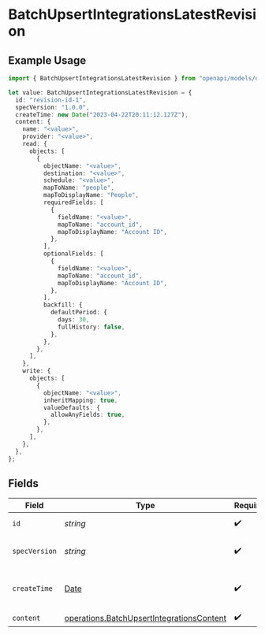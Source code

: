 # BatchUpsertIntegrationsLatestRevision

## Example Usage

```typescript
import { BatchUpsertIntegrationsLatestRevision } from "openapi/models/operations";

let value: BatchUpsertIntegrationsLatestRevision = {
  id: "revision-id-1",
  specVersion: "1.0.0",
  createTime: new Date("2023-04-22T20:11:12.127Z"),
  content: {
    name: "<value>",
    provider: "<value>",
    read: {
      objects: [
        {
          objectName: "<value>",
          destination: "<value>",
          schedule: "<value>",
          mapToName: "people",
          mapToDisplayName: "People",
          requiredFields: [
            {
              fieldName: "<value>",
              mapToName: "account_id",
              mapToDisplayName: "Account ID",
            },
          ],
          optionalFields: [
            {
              fieldName: "<value>",
              mapToName: "account_id",
              mapToDisplayName: "Account ID",
            },
          ],
          backfill: {
            defaultPeriod: {
              days: 30,
              fullHistory: false,
            },
          },
        },
      ],
    },
    write: {
      objects: [
        {
          objectName: "<value>",
          inheritMapping: true,
          valueDefaults: {
            allowAnyFields: true,
          },
        },
      ],
    },
  },
};
```

## Fields

| Field                                                                                                  | Type                                                                                                   | Required                                                                                               | Description                                                                                            | Example                                                                                                |
| ------------------------------------------------------------------------------------------------------ | ------------------------------------------------------------------------------------------------------ | ------------------------------------------------------------------------------------------------------ | ------------------------------------------------------------------------------------------------------ | ------------------------------------------------------------------------------------------------------ |
| `id`                                                                                                   | *string*                                                                                               | :heavy_check_mark:                                                                                     | The revision ID.                                                                                       | revision-id-1                                                                                          |
| `specVersion`                                                                                          | *string*                                                                                               | :heavy_check_mark:                                                                                     | The spec version string.                                                                               | 1.0.0                                                                                                  |
| `createTime`                                                                                           | [Date](https://developer.mozilla.org/en-US/docs/Web/JavaScript/Reference/Global_Objects/Date)          | :heavy_check_mark:                                                                                     | The time the revision was created.                                                                     |                                                                                                        |
| `content`                                                                                              | [operations.BatchUpsertIntegrationsContent](../../models/operations/batchupsertintegrationscontent.md) | :heavy_check_mark:                                                                                     | N/A                                                                                                    |                                                                                                        |